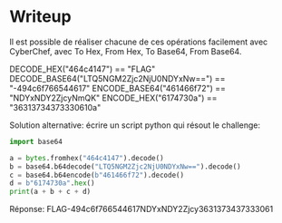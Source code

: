 # Writeup

Il est possible de réaliser chacune de ces opérations facilement avec CyberChef, avec To Hex, From Hex, To Base64, From Base64.

DECODE_HEX("464c4147") == "FLAG"
DECODE_BASE64("LTQ5NGM2Zjc2NjU0NDYxNw==") == "-494c6f766544617"
ENCODE_BASE64("461466f72") == "NDYxNDY2ZjcyNmQK"
ENCODE_HEX("6174730a") == "36313734373330610a"

Solution alternative: écrire un script python qui résout le challenge:

```python
import base64

a = bytes.fromhex("464c4147").decode()
b = base64.b64decode("LTQ5NGM2Zjc2NjU0NDYxNw==").decode()
c = base64.b64encode(b"461466f72").decode()
d = b"6174730a".hex()
print(a + b + c + d)
```

Réponse: FLAG-494c6f766544617NDYxNDY2Zjcy3631373437333061
